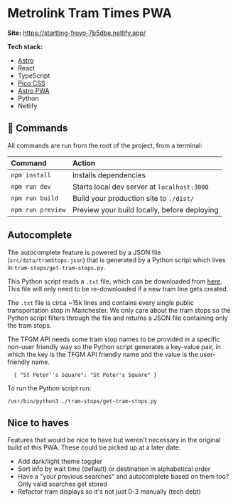 # Metrolink Tram Times PWA

**Site:** https://startling-froyo-7b5dbe.netlify.app/

**Tech stack:**
- [Astro](https://astro.build/)
- React
- TypeScript
- [Pico CSS](https://picocss.com/)
- [Astro PWA](https://github.com/vite-pwa/astro)
- Python
- Netlify

## 🧞 Commands

All commands are run from the root of the project, from a terminal:

| Command                | Action                                           |
| :--------------------- | :----------------------------------------------- |
| `npm install`          | Installs dependencies                            |
| `npm run dev`          | Starts local dev server at `localhost:3000`      |
| `npm run build`        | Build your production site to `./dist/`          |
| `npm run preview`      | Preview your build locally, before deploying     |

## Autocomplete

The autocomplete feature is powered by a JSON file (`src/data/tramStops.json`) that is generated by a Python script which lives in `tram-stops/get-tram-stops.py`. 

This Python script reads a `.txt` file, which can be downloaded from [here](https://ckan.publishing.service.gov.uk/dataset/gm-public-transport-schedules-gtfs/resource/0002e66d-74b8-4ca2-af03-a9241802c34b?inner_span=True). This file will only need to be re-downloaded if a new tram line gets created.

The `.txt` file is circa ~15k lines and contains every single public transportation stop in Manchester. We only care about the tram stops so the Python script filters through the file and returns a JSON file containing only the tram stops.

The TFGM API needs some tram stop names to be provided in a specific non-user friendly way so the Python script generates a key-value pair, in which the key is the TFGM API friendly name and the value is the user-friendly name. 

```
  { "St Peter''s Square": "St Peter's Square" }
```

To run the Python script run:

```
/usr/bin/python3 ./tram-stops/get-tram-stops.py
```

## Nice to haves

Features that would be nice to have but weren't necessary in the original build of this PWA. These could be picked up at a later date.

- Add dark/light theme toggler
- Sort info by wait time (default) or destination in alphabetical order
- Have a "your previous searches" and autocomplete based on them too? Only valid searches get stored
- Refactor tram displays so it's not just 0-3 manually (tech debt)
